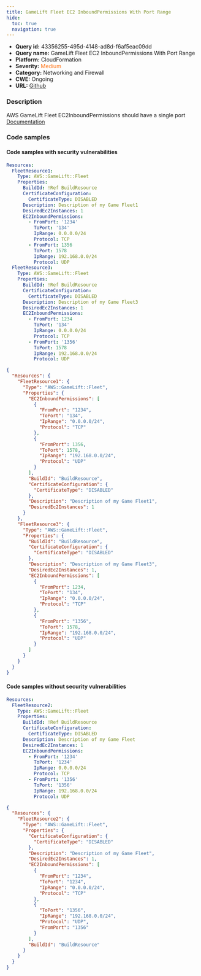 ```yaml
---
title: GameLift Fleet EC2 InboundPermissions With Port Range
hide:
  toc: true
  navigation: true
---
```


<style>
  .highlight .hll {
    background-color: #ff171742;
  }
  .md-content {
    max-width: 1100px;
    margin: 0 auto;
  }
</style>

-   **Query id:** 43356255-495d-4148-ad8d-f6af5eac09dd
-   **Query name:** GameLift Fleet EC2 InboundPermissions With Port Range
-   **Platform:** CloudFormation
-   **Severity:** <span style="color:#ff7213">Medium</span>
-   **Category:** Networking and Firewall
-   **CWE:** Ongoing
-   **URL:** [Github](https://github.com/Checkmarx/kics/tree/master/assets/queries/cloudFormation/aws/gamelift_fleet_ec2_inbound_permissions_with_port_range)

### Description
AWS GameLift Fleet EC2InboundPermissions should have a single port<br>
[Documentation](https://docs.aws.amazon.com/AWSCloudFormation/latest/UserGuide/aws-resource-gamelift-fleet.html)

### Code samples
#### Code samples with security vulnerabilities
```yaml title="Positive test num. 1 - yaml file" hl_lines="10 27"
Resources:
  FleetResource1:
    Type: AWS::GameLift::Fleet
    Properties:
      BuildId: !Ref BuildResource
      CertificateConfiguration:
        CertificateType: DISABLED
      Description: Description of my Game Fleet1
      DesiredEc2Instances: 1
      EC2InboundPermissions:
        - FromPort: '1234'
          ToPort: '134'
          IpRange: 0.0.0.0/24
          Protocol: TCP
        - FromPort: 1356
          ToPort: 1578
          IpRange: 192.168.0.0/24
          Protocol: UDP
  FleetResource3:
    Type: AWS::GameLift::Fleet
    Properties:
      BuildId: !Ref BuildResource
      CertificateConfiguration:
        CertificateType: DISABLED
      Description: Description of my Game Fleet3
      DesiredEc2Instances: 1
      EC2InboundPermissions:
        - FromPort: 1234
          ToPort: '134'
          IpRange: 0.0.0.0/24
          Protocol: TCP
        - FromPort: '1356'
          ToPort: 1578
          IpRange: 192.168.0.0/24
          Protocol: UDP

```
```json title="Positive test num. 2 - json file" hl_lines="37 6"
{
  "Resources": {
    "FleetResource1": {
      "Type": "AWS::GameLift::Fleet",
      "Properties": {
        "EC2InboundPermissions": [
          {
            "FromPort": "1234",
            "ToPort": "134",
            "IpRange": "0.0.0.0/24",
            "Protocol": "TCP"
          },
          {
            "FromPort": 1356,
            "ToPort": 1578,
            "IpRange": "192.168.0.0/24",
            "Protocol": "UDP"
          }
        ],
        "BuildId": "BuildResource",
        "CertificateConfiguration": {
          "CertificateType": "DISABLED"
        },
        "Description": "Description of my Game Fleet1",
        "DesiredEc2Instances": 1
      }
    },
    "FleetResource3": {
      "Type": "AWS::GameLift::Fleet",
      "Properties": {
        "BuildId": "BuildResource",
        "CertificateConfiguration": {
          "CertificateType": "DISABLED"
        },
        "Description": "Description of my Game Fleet3",
        "DesiredEc2Instances": 1,
        "EC2InboundPermissions": [
          {
            "FromPort": 1234,
            "ToPort": "134",
            "IpRange": "0.0.0.0/24",
            "Protocol": "TCP"
          },
          {
            "FromPort": "1356",
            "ToPort": 1578,
            "IpRange": "192.168.0.0/24",
            "Protocol": "UDP"
          }
        ]
      }
    }
  }
}

```


#### Code samples without security vulnerabilities
```yaml title="Negative test num. 1 - yaml file"
Resources:
  FleetResource2:
    Type: AWS::GameLift::Fleet
    Properties:
      BuildId: !Ref BuildResource
      CertificateConfiguration:
        CertificateType: DISABLED
      Description: Description of my Game Fleet
      DesiredEc2Instances: 1
      EC2InboundPermissions:
        - FromPort: '1234'
          ToPort: '1234'
          IpRange: 0.0.0.0/24
          Protocol: TCP
        - FromPort: '1356'
          ToPort: '1356'
          IpRange: 192.168.0.0/24
          Protocol: UDP

```
```json title="Negative test num. 2 - json file"
{
  "Resources": {
    "FleetResource2": {
      "Type": "AWS::GameLift::Fleet",
      "Properties": {
        "CertificateConfiguration": {
          "CertificateType": "DISABLED"
        },
        "Description": "Description of my Game Fleet",
        "DesiredEc2Instances": 1,
        "EC2InboundPermissions": [
          {
            "FromPort": "1234",
            "ToPort": "1234",
            "IpRange": "0.0.0.0/24",
            "Protocol": "TCP"
          },
          {
            "ToPort": "1356",
            "IpRange": "192.168.0.0/24",
            "Protocol": "UDP",
            "FromPort": "1356"
          }
        ],
        "BuildId": "BuildResource"
      }
    }
  }
}

```

